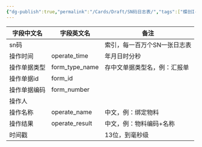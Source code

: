```yaml
---
{"dg-publish":true,"permalink":"/Cards/Draft/SN码日志表/","tags":["蝶创I-MES/MES/江淮毅昌"]}
---
```



| **字段中文名** | **字段英文名**      | **备注**          |
| --------- | -------------- | --------------- |
| sn码       |                | 索引，每一百万个SN一张日志表 |
| 操作时间      | operate_time   | 年月日时分秒          |
| 操作单据类型    | form_type_name | 存中文单据类型名，例：汇报单  |
| 操作单据id    | form_id        |                 |
| 操作单据编码    | form_number    |                 |
| 操作人       |                |                 |
| 操作名称      | operate_name   | 中文，例：绑定物料       |
| 操作结果      | operate_result | 中文，例：物料编码+名称    |
| 时间戳       |                | 13位，到毫秒级        |

